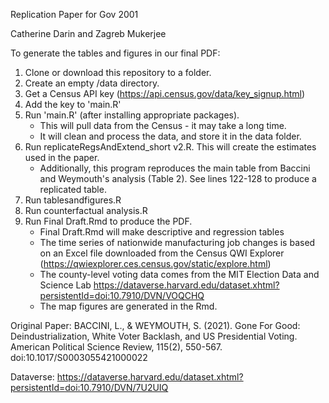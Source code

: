 Replication Paper for Gov 2001

Catherine Darin and Zagreb Mukerjee

To generate the tables and figures in our final PDF:
1) Clone or download this repository to a folder. 
2) Create an empty /data directory. 
3) Get a Census API key (https://api.census.gov/data/key_signup.html) 
4) Add the key to 'main.R'
5) Run 'main.R' (after installing appropriate packages). 
    - This will pull data from the Census - it may take a long time. 
    - It will clean and process the data, and store it in the data folder. 
6) Run replicateRegsAndExtend_short v2.R. This will create the estimates used in the paper. 
    - Additionally, this program reproduces the main table from Baccini and Weymouth's analysis (Table 2). See lines 122-128 to produce a replicated table.
7) Run tablesandfigures.R
8) Run counterfactual analysis.R
9) Run Final Draft.Rmd to produce the PDF. 
    - Final Draft.Rmd will make descriptive and regression tables
    - The time series of nationwide manufacturing job changes is based on an Excel file downloaded from the Census QWI Explorer (https://qwiexplorer.ces.census.gov/static/explore.html)
    - The county-level voting data comes from the MIT Election Data and Science Lab https://dataverse.harvard.edu/dataset.xhtml?persistentId=doi:10.7910/DVN/VOQCHQ
    - The map figures are generated in the Rmd.

Original Paper: 
BACCINI, L., & WEYMOUTH, S. (2021). Gone For Good: Deindustrialization, White Voter Backlash, and US Presidential Voting. American Political Science Review, 115(2), 550-567. doi:10.1017/S0003055421000022

Dataverse: https://dataverse.harvard.edu/dataset.xhtml?persistentId=doi:10.7910/DVN/7U2UIQ
